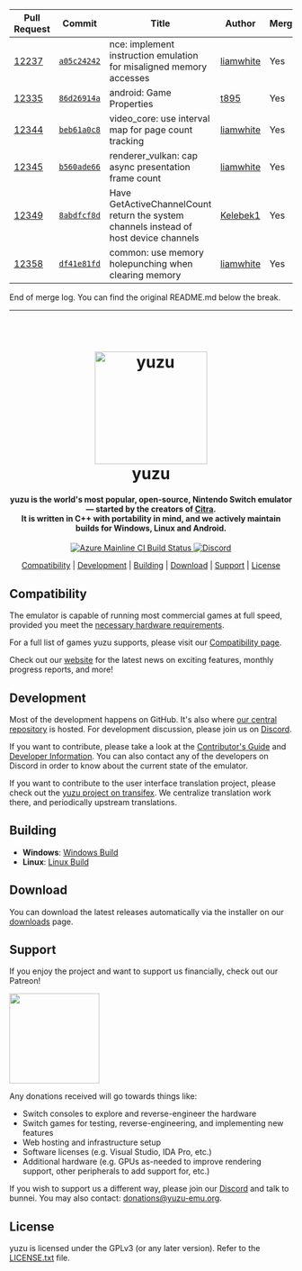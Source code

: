 | Pull Request | Commit | Title | Author | Merged? |
|----|----|----|----|----|
| [12237](https://github.com/yuzu-emu/yuzu//pull/12237) | [`a05c24242`](https://github.com/yuzu-emu/yuzu//pull/12237/files) | nce: implement instruction emulation for misaligned memory accesses | [liamwhite](https://github.com/liamwhite/) | Yes |
| [12335](https://github.com/yuzu-emu/yuzu//pull/12335) | [`86d26914a`](https://github.com/yuzu-emu/yuzu//pull/12335/files) | android: Game Properties | [t895](https://github.com/t895/) | Yes |
| [12344](https://github.com/yuzu-emu/yuzu//pull/12344) | [`beb61a0c8`](https://github.com/yuzu-emu/yuzu//pull/12344/files) | video_core: use interval map for page count tracking | [liamwhite](https://github.com/liamwhite/) | Yes |
| [12345](https://github.com/yuzu-emu/yuzu//pull/12345) | [`b560ade66`](https://github.com/yuzu-emu/yuzu//pull/12345/files) | renderer_vulkan: cap async presentation frame count | [liamwhite](https://github.com/liamwhite/) | Yes |
| [12349](https://github.com/yuzu-emu/yuzu//pull/12349) | [`8abdfcf8d`](https://github.com/yuzu-emu/yuzu//pull/12349/files) | Have GetActiveChannelCount return the system channels instead of host device channels | [Kelebek1](https://github.com/Kelebek1/) | Yes |
| [12358](https://github.com/yuzu-emu/yuzu//pull/12358) | [`df41e81fd`](https://github.com/yuzu-emu/yuzu//pull/12358/files) | common: use memory holepunching when clearing memory | [liamwhite](https://github.com/liamwhite/) | Yes |


End of merge log. You can find the original README.md below the break.

-----

<!--
SPDX-FileCopyrightText: 2018 yuzu Emulator Project
SPDX-License-Identifier: GPL-2.0-or-later
-->

<h1 align="center">
  <br>
  <a href="https://yuzu-emu.org/"><img src="https://raw.githubusercontent.com/yuzu-emu/yuzu-assets/master/icons/icon.png" alt="yuzu" width="200"></a>
  <br>
  <b>yuzu</b>
  <br>
</h1>

<h4 align="center"><b>yuzu</b> is the world's most popular, open-source, Nintendo Switch emulator — started by the creators of <a href="https://citra-emu.org" target="_blank">Citra</a>.
<br>
It is written in C++ with portability in mind, and we actively maintain builds for Windows, Linux and Android.
</h4>

<p align="center">
    <a href="https://dev.azure.com/yuzu-emu/yuzu/">
        <img src="https://dev.azure.com/yuzu-emu/yuzu/_apis/build/status/yuzu%20mainline?branchName=master"
            alt="Azure Mainline CI Build Status">
    </a>
    <a href="https://discord.com/invite/u77vRWY">
        <img src="https://img.shields.io/discord/398318088170242053?color=5865F2&label=yuzu&logo=discord&logoColor=white"
            alt="Discord">
    </a>
</p>

<p align="center">
  <a href="#compatibility">Compatibility</a> |
  <a href="#development">Development</a> |
  <a href="#building">Building</a> |
  <a href="#download">Download</a> |
  <a href="#support">Support</a> |
  <a href="#license">License</a>
</p>

## Compatibility

The emulator is capable of running most commercial games at full speed, provided you meet the [necessary hardware requirements](https://yuzu-emu.org/help/quickstart/#hardware-requirements).

For a full list of games yuzu supports, please visit our [Compatibility page](https://yuzu-emu.org/game/).

Check out our [website](https://yuzu-emu.org/) for the latest news on exciting features, monthly progress reports, and more!

## Development

Most of the development happens on GitHub. It's also where [our central repository](https://github.com/yuzu-emu/yuzu) is hosted. For development discussion, please join us on [Discord](https://discord.com/invite/u77vRWY).

If you want to contribute, please take a look at the [Contributor's Guide](https://github.com/yuzu-emu/yuzu/wiki/Contributing) and [Developer Information](https://github.com/yuzu-emu/yuzu/wiki/Developer-Information).
You can also contact any of the developers on Discord in order to know about the current state of the emulator.

If you want to contribute to the user interface translation project, please check out the [yuzu project on transifex](https://www.transifex.com/yuzu-emulator/yuzu). We centralize translation work there, and periodically upstream translations.

## Building

* __Windows__: [Windows Build](https://github.com/yuzu-emu/yuzu/wiki/Building-For-Windows)
* __Linux__: [Linux Build](https://github.com/yuzu-emu/yuzu/wiki/Building-For-Linux)

## Download

You can download the latest releases automatically via the installer on our [downloads](https://yuzu-emu.org/downloads/) page.


## Support

If you enjoy the project and want to support us financially, check out our Patreon!

<a href="https://www.patreon.com/yuzuteam">
    <img src="https://c5.patreon.com/external/logo/become_a_patron_button@2x.png" width="160">
</a>

Any donations received will go towards things like:
* Switch consoles to explore and reverse-engineer the hardware
* Switch games for testing, reverse-engineering, and implementing new features
* Web hosting and infrastructure setup
* Software licenses (e.g. Visual Studio, IDA Pro, etc.)
* Additional hardware (e.g. GPUs as-needed to improve rendering support, other peripherals to add support for, etc.)

If you wish to support us a different way, please join our [Discord](https://discord.gg/u77vRWY) and talk to bunnei. You may also contact: donations@yuzu-emu.org.

## License

yuzu is licensed under the GPLv3 (or any later version). Refer to the [LICENSE.txt](https://github.com/yuzu-emu/yuzu/blob/master/LICENSE.txt) file.
